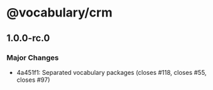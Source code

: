 # @vocabulary/crm

## 1.0.0-rc.0

### Major Changes

- 4a451f1: Separated vocabulary packages (closes #118, closes #55, closes #97)

